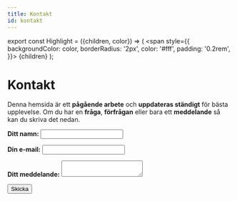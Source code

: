 ```yaml
---
title: Kontakt
id: kontakt
---
```


export const Highlight = ({children, color}) => (
  <span
    style={{
      backgroundColor: color,
      borderRadius: '2px',
      color: '#fff',
      padding: '0.2rem',
    }}>
    {children}
  </span>
);

# <Highlight color="var(--highlight)">Kontakt</Highlight>

Denna hemsida är ett **pågående arbete** och **uppdateras ständigt** för bästa upplevelse. Om du har en **fråga**, **förfrågan** eller bara ett **meddelande** så kan du skriva det nedan. 

<form name="kontact" method="POST" data-netlify="true" action="/tack">
  <input type="hidden" name="form-name" value="contact" />
  <p>
<label><strong>Ditt namn:</strong></label>      
<input type="text" name="name" />
  </p>
  <p>
    <label><strong>Din e-mail:</strong></label>      
    <input type="email" name="email" />
  </p>
  <p>
    <label><strong>Ditt meddelande:</strong></label>     
    <textarea name="message"></textarea>
  </p>
  <p>
    <button type="submit">Skicka</button>
  </p>
 </form>
